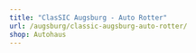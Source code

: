 ```yaml
---
title: "ClasSIC Augsburg - Auto Rotter"
url: /augsburg/classic-augsburg-auto-rotter/
shop: Autohaus
---
```

